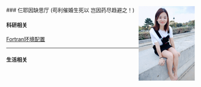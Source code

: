 <img src="./images/love.jpg" width = "150" alt="Hailing" align=right class="inline"/>
### 仨耶因缺思厅 (苟利催婚生死以 岂因药尽趋避之！)

#### 科研相关
[Fortran环境配置](fortran.html)

***

#### 生活相关
